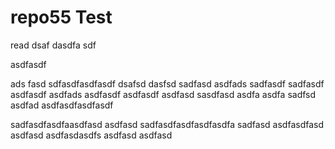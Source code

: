 # repo55 Test
read
dsaf dasdfa sdf

asdfasdf

ads fasd
sdfasdfasdfasdf
dsafsd
dasfsd
sadfasd
asdfads
sadfasdf
sadfasdf
asdfasdf
asdfads
asdfasdf
asdfasdf
asdfasd
sasdfasd
asdfa
asdfa
sadfsd
asdfad
asdfasdfasdfasdf

sadfasdfasdfaasdfasd
asdfasd
sadfasdfasdfasdfasdfa
sadfasd
asdfasdfasd
asdfasd
asdfasdasdfs
asdfasd
asdfasd
